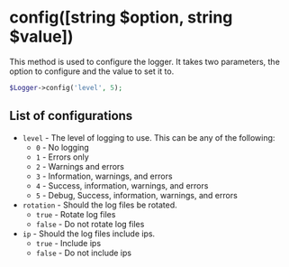 # config([string $option, string $value])
This method is used to configure the logger. It takes two parameters, the option to configure and the value to set it to.

```php
$Logger->config('level', 5);
```

## List of configurations
- `level` - The level of logging to use. This can be any of the following:
  - `0` - No logging
  - `1` - Errors only
  - `2` - Warnings and errors
  - `3` - Information, warnings, and errors
  - `4` - Success, information, warnings, and errors
  - `5` - Debug, Success, information, warnings, and errors
- `rotation` - Should the log files be rotated.
  - `true` - Rotate log files
  - `false` - Do not rotate log files
- `ip` - Should the log files include ips.
  - `true` - Include ips
  - `false` - Do not include ips
